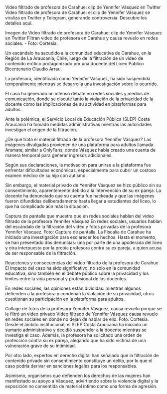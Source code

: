 Video filtrado de profesora de Carahue: clip de Yennifer Vásquez en Twitter
Video filtrado de profesora de Carahue: el clip de Yennifer Vásquez se viraliza en Twitter y Telegram, generando controversia. Descubre los detalles aquí.

Imagen de Video filtrado de profesora de Carahue: clip de Yennifer Vásquez en Twitter
Filtran video de profesora en Carahue y causa revuelo en redes sociales. - Foto: Cortesía.

Un escándalo ha sacudido a la comunidad educativa de Carahue, en la Región de La Araucanía, Chile, luego de la filtración de un video de contenido erótico protagonizado por una docente del Liceo Público Bicentenario Claudio Arrau.

La profesora, identificada como Yennifer Vásquez, ha sido suspendida temporalmente mientras se desarrolla una investigación sobre lo ocurrido.

El caso ha generado un intenso debate en redes sociales y medios de comunicación, donde se discute tanto la violación de la privacidad de la docente como las implicaciones de su actividad en plataformas para adultos.


Ante la polémica, el Servicio Local de Educación Pública (SLEP) Costa Araucanía ha tomado medidas administrativas mientras las autoridades investigan el origen de la filtración.

¿De qué trata el material filtrado de la profesora Yennifer Vásquez?
Las imágenes divulgadas provienen de una plataforma para adultos llamada Arsmate, similar a OnlyFans, donde Vásquez había creado una cuenta de manera temporal para generar ingresos adicionales.

Según sus declaraciones, la motivación para unirse a la plataforma fue enfrentar dificultades económicas, especialmente para cubrir un costoso examen médico de su hijo con autismo.

Sin embargo, el material privado de Yennifer Vásquez se hizo público sin su consentimiento, aparentemente debido a la intervención de su ex pareja. La docente ha denunciado que su cuenta fue hackeada y que las imágenes fueron difundidas deliberadamente hasta llegar a estudiantes del liceo, lo que ha complicado aún más la situación.

Captura de pantalla que muestra que en redes sociales hablan del video filtrado de la profesora Yennifer Vásquez 
En redes sociales, usuarios hablan del escándalo de la filtración del video y fotos privadas de la profesora Yennifer Vásquez. Foto: Captura de pantalla.
La Fiscalía de Carahue ha iniciado una investigación para esclarecer los hechos. Hasta el momento, se han presentado dos denuncias: una por parte de una apoderada del liceo y otra interpuesta por la propia profesora contra su ex pareja, a quien acusa de ser responsable de la filtración.

Reacciones y consecuencias del video filtrado de la profesora de Carahue
El impacto del caso ha sido significativo, no solo en la comunidad educativa, sino también en el debate público sobre la privacidad y los límites entre la vida personal y profesional de los docentes.

En redes sociales, las opiniones están divididas: mientras algunos defienden a la profesora y condenan la violación de su privacidad, otros cuestionan su participación en la plataforma para adultos.

Collage de fotos de la profesora Yennifer Vásquez, causa revuelo porque se le filtró un video privado 
Video filtrado de Yennifer Vásquez causa revuelo en redes sociales en donde no dejan de hablar de ello. Foto: Cortesía.
Desde el ámbito institucional, el SLEP Costa Araucanía ha iniciado un sumario administrativo y decidió suspender a la docente mientras se investiga el caso. Además, la profesora ha solicitado una orden de protección contra su ex pareja, alegando que ha sido víctima de una vulneración grave de su intimidad.

Por otro lado, expertos en derecho digital han señalado que la filtración de contenido privado sin consentimiento constituye un delito, por lo que el caso podría derivar en sanciones legales para los responsables.

Asimismo, organismos que defienden los derechos de las mujeres han manifestado su apoyo a Vásquez, advirtiendo sobre la violencia digital y la exposición no consentida de material íntimo como una forma de agresión.
